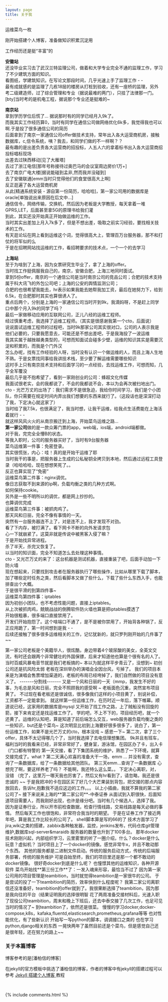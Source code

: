 ```yaml
---
layout: page
title: 关于我 
---
```


运维菜鸟一枚
<p> 
刚开始搭建个人博客，准备做知识积累沉淀用  
<p>
工作经历还是挺“丰富”的  

**安徽站**   
还没毕业实习去了武汉兰特监理公司，做着和大学专业完全不通的监理工作，学习了不少建筑方面的知识。  
看图纸，学建筑知识。在写论文那段时间，几乎光速上手了监理工作 - -     
最有成就感的是监理了几栋18层的楼房从打桩到验收，还有一座桥的监理，另外考二级建造师，过了综合管理和专业（据说最难的两门），只挂了法律那一门。    
[bty]当时考的是机电工程，据说那个专业还是挺难的~    

**南京站**   
拿到学历学位后慌了...  据说那时有的同学已经月入9k了。  
而我其实工作经历算0，当时有同学在通信公司做网络优化6k多，我觉得我也可以啊.于是投了很多通信公司的简历    
后面拿到了南京一家通信公司offer做技术支持，常年出入各大运营商机房，接触数据库，c,信令系统，咦？我去，和同学们做的不一样啊？？   
最有趣的是出差负责各大运营商的招投标，人五人六的拿着标书出入各大运营商招投标唱标现场    
出差去过陕西移动[见了大雁塔]    
去过了浙江电信[那年号称接待过奥巴马的会议室周边房价1万+]  
去了南京广电大楼[据说能碰到孟非,然而我并没碰到]  
去了安徽联通[emm当时只觉得他们的食堂很高大上啊]  
反正逛遍了各大运营商机房    
从此[精通系统安装 - 源自第一份简历，哈哈哈]，第一家公司用的数据库是oracle[单独说出来原因在后文中...]    
通信信令，网络传输，交换机，然后因为老板是大学教授，每天拿着一堆GPRS,LET，后面甚至拿5G的原理书给我们灌    
到此，其实还没开始真正开始做运维的工作。  
当时其实出差加上月入7k多了，但是不想出差，吸取之前实习经验，要找相关技术的工作。    
有天逛论坛在网上看到运维这个词，觉得很高大上，管理百万台服务器，那不和打仗的将军似的么   
于是在招聘网站找运维的工作，看招聘要求的技术点，一个一个的去学习    

**上海站**  
至于为啥到了上海，因为女票研究生毕业了，拿了上海的offer。  
当时找工作挺佩服我自己的，南京，安徽合肥，上海三地同时面试。  
拿到5份offer，南京的一个通信公司是当时南京公司的竞品公司；合肥的技术支持属于科大讯飞的外包公司吧；上海的公安的舆情监测公司；  
合肥的也很希望我能去，hr表示如果我能去她帮我加工资，最后在她努力下，给到6.5k，在合肥那时其实也算很诱人了。  
重点后两个，分别是上海的一家通信公司当时开到9k，我滴妈呀，不是赶上同学口中那个月入9k的同学了吗？  
最后一家做移动应用的互联网公司，正儿八经的运维工程师。  
经过慎重考虑，我选择了运维工程师。（其实是很感谢我第一个cto，后面说）  
说说面试运维工程师的过程吧，当时9k那家公司其实很对口，公司的人表示我是他们必要的，只要我愿意去，可能还是不想出差吧，于是我海投了一波运维    
我其实属于越挫越勇类型的，可想而知面试会碰多少壁，运维的知识其实是需要沉淀和积累的，而我是个门外汉    
怎么办呢，找有工作经验的人呀，当时没有认识一个做运维的人，而且上海人生地不熟。于是女票找同事给我讲技术栈，至少要了解运维需要哪些知识    
这时手上只有南京技术支持和后面学习的一点经验，去找运维工作，可想而知，几乎全军覆没     
最后几乎是不抱希望了，看到一家刚创业的公司：蜂超文化传媒    
我面试很老实，会的我都说了，不会的我都说不会，本以为会再次被扫地出门。  
cto - 光芒万丈的出场了：我们需求不是很急迫，我给你时间学习，我们是个小团队，你只需要在规定时间内弄出我们想要的东西来就行了。（这段话也是深深打动了我，下定决心就这家了）  
当时给了我7.5k，也很满足了，我当时想，让我干运维，给我点生活费能在上海活着就行 - -    
就这样风风火火的从南京搬迁到上海，开始菜鸟运维之路...    
**第一家公司**做的是一款众筹门票的app，web端，ios端，android端都做。  
对于我，完完全全懵B的状态。  
等我入职时，公司的服务器买好了，当时有9台服务器  
菜鸟运维第一件事：免密登录。  
其实很慌张，内心：哇！真的是开始干运维了耶  
当时我干的事是，把服务器上生成的公私秘钥全拷贝到本地，然后通过远程工具登录（哈哈哈哈，现在想想笑死了。。  
反正也算实现了“免密”  
运维菜鸟第二件事：nginx调优。  
像日志获取不到来源的ip啊，负载均衡之类的几种方式啊。  
如何保持cookie。  
另外是一些不明所以的调优，都是网上抄抄的。  
也算调优完成  
运维菜鸟第三件事：被抓肉鸡了。  
那天风和日丽，完全不像有事情的一天。  
突然有一台服务器连不上了，对是连不上，我才发现不对劲。  
看了下内存，被打满了。看下网卡不断的向外发请求包  
心一下就崩紧了。这莫非就是传说中被黑客入侵了嘛？  
于是开始找异常进程。  
杀了半天，杀完又恢复了。  
以当时的知识面，完全不知道怎么去处理这种事情。  
cto - 又光芒万丈的来了：这台机器是测试机器，直接重装了吧，后面手动加一下防火墙  
现在想起来，只要找到攻击者在服务器执行了哪些操作，比如从哪里下载了脚本，加了哪些定时任务之类，然后看脚本又做了些什么，下载了些什么东西入手，也能排查出个大概。  
于是很平滑的到第四件事~  
运维菜鸟第四件事：iptables  
因为初创小团队，也不考虑性能问题，直接上iptables。  
从上次被抓肉鸡，兢兢战战的倒腾软件防火墙也算是把iptables摸透了  
开始很粗暴，很多端口直接禁用了。  
开发们开始抱怨了。这个啥端口不通了，是不是被你禁用了，开始背各种锅了，反正应用跪了，第一时间想到是我 - -  
后续还接触了很多很多运维相关的工作，记忆犹新的，就只罗列刚开始的几件事了~~  
<p>
第一家公司老板是个美籍华人，很炫酷，身边带着4个玻尿酸的美女，全英文交流，有时还会跟两个非常健壮的外国保镖，后来才知道他也算是个很有名的人了。  
当时百威风暴电音节就是我们老板搞的~  
本以为就这样平步青云了，没想到~ 初创公司还是抗风险太弱    
老板在深圳举办的演唱会全因台风，亏掉了。  
我们的项目本来是为演唱会售票增加渠道的，老板的布局已经垮掉了，我们自然做的项目没有意义了。  
-------分割线-------  
又是一个风和日丽的一天（mmp，我发生不好的事，为毛总是风和日丽，完全不照顾我的感受啊 ~   
老板面色沉重，突然宣布项目黄了。  
不过现在看老板还是很诚信，很多像我们这样的小项目黄了，别说补偿，工资都不一定能拿到。  
就这样第一份运维工作，在历时近一年后，落下帷幕。顺道说已经，这家用的数据库是mysql  
又开始了找工作之路，上了贼船没有回旋的箭，接下来肯定还是找运维工作了。  
学的吧，不上不下的，项目经历吧，就一个还黄了。运维的认知吧，算是知道了前后端怎么交互，web服务器负载均衡之类的一些知识，but还是个菜鸟~  
这次明显比初到上海要好很多很多了，说白了，第一份运维工作，如果不是光芒万丈的cto，根本没戏 ~  感恩一下~  
第二次，拿了三个offer，具体不太记得哪几个了，当时我选择了去电信理想集团。  
9k并且有班车，福利当时的我看来已经，非常非常好了，健身室，游泳馆，在园区办了卡，出入卡（门口都有特警的  
第一天交接，看了下集团系统的维护，熟悉了一下环境，就算交接完成了。what ?  
第二天满心欢喜的准备大干一场，emm ...  并没有需求，查询了一条数据库，给了一条数据给其他团队。  
第三天emm...查询了一条数据库   心想完了啊，要这样养老了吗？ 不能啊，我还特么这么菜。。  
下定决心离职，对，没错 （完了，这里万一哪天我也厉害了，然后又有hr看到了，请忽略，我还是很忠诚的 ~~  
于是我把冲的卡在园区买了好几个大芒果装到背包，把交接的那点内容放回去，告诉hr,抱歉我不适应这边的工作。。。  
以上小插曲，我就不算我的第二家公司了~   
接下来说来上海的**第二家公司**-中泰证券  
从面试到入职很快，后面知道项目需要人，而我刚好出现，也许是缘分吧。当时有几个候选人，选择了我。  
因为是证券行业，所以开市前检查数据，检查行情线路，交易线路是每天必做的事情。  
然后每天工作也很饱和，非常符合我当时的期望。  
于是在证券工作了接近两年吧，算是我工作比较长的公司了。  
shell脚本算是写的66的了    
技术方面学习了jira,wiki之类的搭建，zabbix各种触发器，监控，jenkins发布，代码仓库git管理维护,数据库sql-server&maraidb  
服务器的数量也升到了100多台。  
那年docker技术刚刚兴起，内部组织学习，云里雾里的听了一圈介绍，什么？docker是什么玩意？虚拟机？  
当时项目上了一个docker的镜像。感觉非常牛x，并且不敢动那个东西。  
其他的服务都是二进制文件启动。传统的服务启动方式，传统的后端服务部署，传统的服务维护  
可是自始至终，我们的项目里还是那一个都不敢动的docker镜像。  
很好奇docker到底是什么呢？  
也憧憬其他的运维知识，各种开源软件  
菜鸟开始找**第三份工作**了：一发入魂来形容，最恰当不过了  
因为第一家公司用的项目管理是teambition，当时就觉得teambition是一家很牛的公司。  
于是尝试的投了一下teambition的简历，效率快到什么程度呢？  
我第二家公司离职信还没准备好，teambition的offer就到了。我很果断选择了teambition，因为那是我向往的平台（结果证明我的选择很明智  
花了两周准备交接材料后，光速入职了现役公司teambition，周末和晚上下班后，还去中泰交接了几次工作，也足可见当时的情况了~  
到teambition了，依然还是很菜。  
慢慢的学习docker,docker-compose,k8s，kafaka,fluentd,elasticsearch,prometheus,grafana等等  
也对性能优化，有了些新认识    
开始写一写python的脚本，调调接口之类的  
也在学习python,django相关的东西  
一晃快两年了虽然目前还是个菜鸟，但是感觉自己还是很年轻，还在努力的路上~~  

<p>

<h3> 关于本篇博客 </h3>  

<p>

博客参考的是[潘柏信的博客]

<p>

在jekyll的官方模板中挑选了潘柏信的博客，作者的博客中有jekyll的搭建过程可以参考
<a href="http://baixin.io/2016/10/jekyll_tutorials1/"> Jekyll 搭建个人博客 </a>教程  

<br>


{% include comments.html %}

